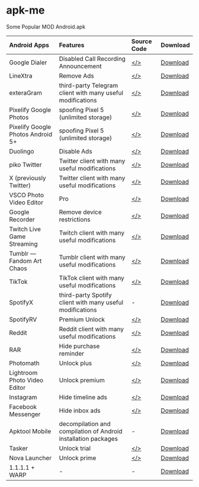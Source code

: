 # apk-me
Some Popular MOD Android.apk

Android Apps|Features|Source Code|Download
:----|:----|:----|:----
Google Dialer|Disabled Call Recording Announcement|[</>](https://github.com/Xposed-Modules-Repo/io.github.vvb2060.callrecording/)|[Download](https://github.com/arghya339/apk-me/releases?q=Phone+by+Google&expanded=true)
LineXtra|Remove Ads|[</>](https://github.com/yagiyuu/LineXtra/)|[Download](https://github.com/arghya339/apk-me/releases?q=LineXtra&expanded=true)
exteraGram|third-party Telegram client with many useful modifications|[</>](https://github.com/exteraSquad/exteraGram)|[Download](https://github.com/arghya339/apk-me/releases?q=exteraGram&expanded=true)
Pixelify Google Photos|spoofing Pixel 5 (unlimited storage)|[</>](https://github.com/ReVanced/revanced-patches/tree/main/src/main/kotlin/app/revanced/patches/googlephotos)|[Download](https://github.com/arghya339/apk-me/releases?q=PixelifyUnGoogledPhotos&expanded=true)
Pixelify Google Photos Android 5+|spoofing Pixel 5 (unlimited storage)|[</>](https://github.com/ReVanced/revanced-patches/tree/main/src/main/kotlin/app/revanced/patches/googlephotos)|[Download](https://github.com/arghya339/apk-me/releases?q=PixelifyUnGoogledPhotos+A5&expanded=true)
Duolingo|Disable Ads|[</>](https://github.com/ReVanced/revanced-patches/tree/main/src/main/kotlin/app/revanced/patches/duolingo)|[Download](https://github.com/arghya339/apk-me/releases?q=Duolingo&expanded=true)
piko Twitter|Twitter client with many useful modifications|[</>](https://github.com/crimera/piko)|[Download](https://github.com/arghya339/apk-me/releases?q=piko-Twitter&expanded=true)
X (previously Twitter)|Twitter client with many useful modifications|[</>](https://github.com/ReVanced/revanced-patches/tree/main/src/main/kotlin/app/revanced/patches/twitter)|[Download](https://github.com/arghya339/apk-me/releases?q=X-previously-Twitter&expanded=true)
VSCO Photo Video Editor|Pro|[</>](https://github.com/ReVanced/revanced-patches/tree/main/src/main/kotlin/app/revanced/patches/vsco/misc/pro)|[Download](https://github.com/arghya339/apk-me/releases?q=VSCO-Photo-Video-Editor&expanded=true)
Google Recorder|Remove device restrictions|[</>](https://github.com/ReVanced/revanced-patches/tree/main/src/main/kotlin/app/revanced/patches/googlerecorder/restrictions)|[Download](https://github.com/arghya339/apk-me/releases?q=UnGoogledRecorder&expanded=true)
Twitch Live Game Streaming|Twitch client with many useful modifications|[</>](https://github.com/ReVanced/revanced-patches/tree/main/src/main/kotlin/app/revanced/patches/twitch)|[Download](https://github.com/arghya339/apk-me/releases?q=Twitch-Live-Game-Streaming&expanded=true)
Tumblr — Fandom Art Chaos|Tumblr client with many useful modifications|[</>](https://github.com/ReVanced/revanced-patches/tree/main/src/main/kotlin/app/revanced/patches/tumblr)|[Download](https://github.com/arghya339/apk-me/releases?q=Tumblr%E2%80%94Fandom-Art-Chaos&expanded=true)
TikTok|TikTok client with many useful modifications|[</>](https://github.com/ReVanced/revanced-patches/tree/main/src/main/kotlin/app/revanced/patches/tiktok)|[Download](https://github.com/arghya339/apk-me/releases?q=TikTok&expanded=true)
SpotifyX|third-party Spotify client with many useful modifications|-|[Download](https://github.com/arghya339/apk-me/releases?q=SpotifyX&expanded=true)
SpotifyRV|Premium Unlock|[</>](https://github.com/ReVanced/revanced-patches/tree/main/patches%2Fsrc%2Fmain%2Fkotlin%2Fapp%2Frevanced%2Fpatches%2Fspotify)|[Download](https://github.com/arghya339/apk-me/releases?q=SpotifyRV&expanded=true)
Reddit|Reddit client with many useful modifications|[</>](https://github.com/inotia00/revanced-patches/tree/revanced-extended/patches/src/main/kotlin/app/revanced/patches/reddit)|[Download](https://github.com/arghya339/apk-me/releases?q=Reddit&expanded=true)
RAR|Hide purchase reminder|[</>](https://github.com/ReVanced/revanced-patches/tree/main/src/main/kotlin/app/revanced/patches/rar/misc/annoyances/purchasereminder)|[Download](https://github.com/arghya339/apk-me/releases?q=RAR&expanded=true)
Photomath|Unlock plus|[</>](https://github.com/ReVanced/revanced-patches/tree/main/src/main/kotlin/app/revanced/patches/photomath)|[Download](https://github.com/arghya339/apk-me/releases?q=Photomath&expanded=true)
Lightroom Photo Video Editor|Unlock premium|[</>](https://github.com/ReVanced/revanced-patches/tree/main/src/main/kotlin/app/revanced/patches/lightroom/misc)|[Download](https://github.com/arghya339/apk-me/releases?q=Lightroom-Photo-Video-Editor&expanded=true)
Instagram|Hide timeline ads|[</>](https://github.com/ReVanced/revanced-patches/tree/main/src/main/kotlin/app/revanced/patches/instagram/patches)|[Download](https://github.com/arghya339/apk-me/releases?q=Instagram&expanded=true)
Facebook Messenger|Hide inbox ads|[</>](https://github.com/ReVanced/revanced-patches/tree/main/src/main/kotlin/app/revanced/patches/messenger)|[Download](https://github.com/arghya339/apk-me/releases?q=Facebook-Messenger&expanded=true)
Apktool Mobile|decompilation and compilation of Android installation packages|-|[Download](https://github.com/arghya339/apk-me/releases?q=Apktool&expanded=true)
Tasker|Unlock trial|[</>](https://github.com/indrastorms/Dropped-Patches/)|[Download](https://github.com/arghya339/apk-me/releases?q=Tasker&expanded=true)
Nova Launcher|Unlock prime|[</>](https://github.com/indrastorms/Dropped-Patches/)|[Download](https://github.com/arghya339/apk-me/releases?q=Nova+Launcher&expanded=true)
1.1.1.1 + WARP|-|-|[Download](https://github.com/arghya339/apk-me/releases?q=1.1.1.1&expanded=true)
